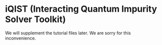 # iQIST (Interacting Quantum Impurity Solver Toolkit)

We will supplement the tutorial files later. We are sorry for this inconvenience.
